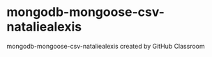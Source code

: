 # mongodb-mongoose-csv-nataliealexis
mongodb-mongoose-csv-nataliealexis created by GitHub Classroom
 
